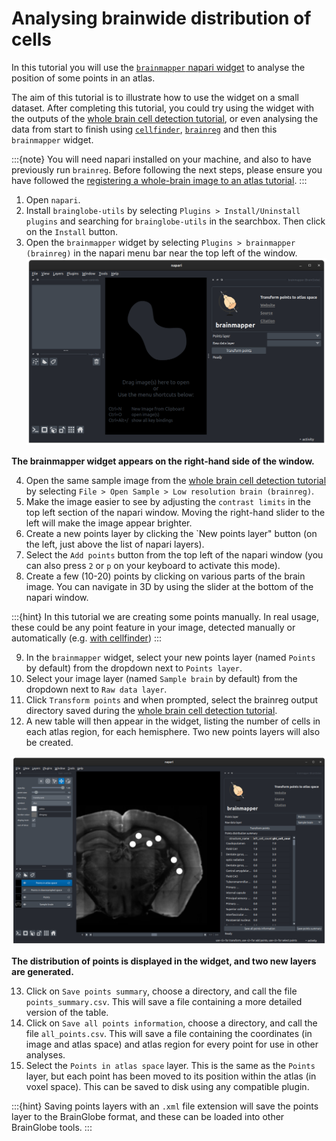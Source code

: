 # Analysing brainwide distribution of cells

In this tutorial you will use the [`brainmapper` napari widget](/documentation/brainglobe-utils/transform-widget) 
to analyse the position of some points in an atlas. 

The aim of this tutorial is to illustrate how to use the widget on a small dataset. After completing this tutorial, 
you could try using the widget with the outputs of the 
[whole brain cell detection tutorial](/tutorials/brainmapper/index), or even analysing the data from start to finish 
using [`cellfinder`](/documentation/cellfinder/index), [`brainreg`](/documentation/brainreg/index) and then this 
`brainmapper` widget.

:::{note}
You will need napari installed on your machine, and also to have previously run `brainreg`. Before following the next
steps, please ensure you have followed the
[registering a whole-brain image to an atlas tutorial](/tutorials/tutorial-whole-brain-registration).
:::


1. Open `napari`.
2. Install `brainglobe-utils` by selecting `Plugins > Install/Uninstall plugins` and searching for `brainglobe-utils` in the searchbox. Then click on the `Install` button.
3. Open the `brainmapper` widget by selecting `Plugins > brainmapper (brainreg)` in the napari menu bar near the top left of the window.
   ![brainmapper widget](./images/brainmapper-widget/brainmapper-widget.png)

**The brainmapper widget appears on the right-hand side of the window.**


4. Open the same sample image from the [whole brain cell detection tutorial](/tutorials/brainmapper/index) by 
selecting `File > Open Sample > Low resolution brain (brainreg)`.
5. Make the image easier to see by adjusting the `contrast limits` in the top left section of the napari window. Moving
   the right-hand slider to the left will make the image appear brighter.
6. Create a new points layer by clicking the `New points layer" button (on the left, just above the list of napari layers).
7. Select the `Add points` button from the top left of the napari window (you can also press `2` or `p` on your 
keyboard to activate this mode).
8. Create a few (10-20) points by clicking on various parts of the brain image. You can navigate in 3D 
by using the slider at the bottom of the napari window.

:::{hint}
In this tutorial we are creating some points manually. In real usage, these could be any point feature in your image, 
detected manually or automatically (e.g. [with cellfinder](/tutorials/cellfinder-detection))
:::

9. In the `brainmapper` widget, select your new points layer (named `Points` by default) from the dropdown next to `Points layer`. 
10. Select your image layer (named `Sample brain` by default) from the dropdown next to `Raw data layer`.
11. Click `Transform points` and when prompted, select the brainreg output directory saved during the [whole brain cell detection tutorial](/tutorials/brainmapper/index).
12. A new table will then appear in the widget, listing the number of cells in each atlas region, for each hemisphere. 
Two new points layers will also be created.

![brainmapper results](./images/brainmapper-widget/brainmapper-results.png)

**The distribution of points is displayed in the widget, and two new layers are generated.**

13. Click on `Save points summary`, choose a directory, and call the file `points_summary.csv`. This will save a file
containing a more detailed version of the table.
14. Click on `Save all points information`, choose a directory, and call the file `all_points.csv`. This will save a file
    containing the coordinates (in image and atlas space) and atlas region for every point for use in other analyses.
15. Select the `Points in atlas space` layer. This is the same as the `Points` layer, but each point has been moved to 
its position within the atlas (in voxel space). This can be saved to disk using any compatible plugin.

 :::{hint}
Saving points layers with an `.xml` file extension will save the points layer to the BrainGlobe format, and these can 
be loaded into other BrainGlobe tools. 
 :::